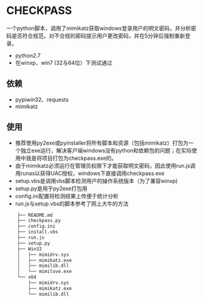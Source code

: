CHECKPASS
======

一个python脚本，调用了mimikatz获取windows登录用户的明文密码，并分析密码是否符合规范，对不合规的密码提示用户更改密码，并在5分钟后强制重新登录。

* python2.7
* 在winxp、win7 (32与64位）下测试通过

依赖
-------------

* pypiwin32、requests
* mimikatz


使用
-------------

* 推荐使用py2exe或pyinstaller将所有脚本和资源（包括mimikatz）打包为一个独立exe运行，解决客户端windows没有python和依赖包的问题；在实际使用中我是将项目打包为checkpass.exe的。
* 由于mimikatz必须运行在管理员权限下才能获取明文密码，因此使用run.js调用runas以获得UAC授权，windows下直接调用checkpass.exe
* setup.vbs是调用vbs脚本检测用户的操作系统版本（为了兼容winxp)
* setup.py是用于py2exe打包用
* config.ini配置将检测结果上传便于统计分析
* run.js与setup.vbs的脚本参考了网上大牛的方法

```bash
	├── README.md
	├── checkpass.py
	├── config.ini
	├── install.vbs
	├── run.js
	├── setup.py
	├── Win32
	│   ├── mimidrv.sys
	│   ├── mimikatz.exe
	│   ├── mimilib.dll
	│   └── mimilove.exe
	└── x64
	    ├── mimidrv.sys
	    ├── mimikatz.exe
	    └── mimilib.dll

```	    
	 